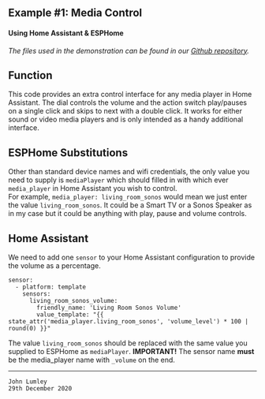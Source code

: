 ## Example #1: Media Control
#### Using Home Assistant & ESPHome

*The files used in the demonstration can be found in our [Github repository](https://github.com/ioios-io/demos).*

## Function
This code provides an extra control interface for any media player in Home Assistant. The dial controls the volume and the action switch play/pauses on a single click and skips to next with a double click.
It works for either sound or video media players and is only intended as a handy additional interface.

## ESPHome Substitutions
Other than standard device names and wifi credentials, the only value you need to supply is `mediaPlayer` which should filled in with which ever `media_player` in Home Assistant you wish to control.<br>
For example, `media_player: living_room_sonos` would mean we just enter the value `living_room_sonos`. It could be a Smart TV or a Sonos Speaker as in my case but it could be anything with play, pause and volume controls.
## Home Assistant
We need to add one `sensor` to your Home Assistant configuration to provide the volume as a percentage.

```
sensor:
  - platform: template
    sensors: 
      living_room_sonos_volume:
        friendly_name: 'Living Room Sonos Volume'
        value_template: "{{ state_attr('media_player.living_room_sonos', 'volume_level') * 100 | round(0) }}"
```
The value `living_room_sonos` should be replaced with the same value you supplied to ESPHome as `mediaPlayer`.
**IMPORTANT!** The sensor name **must** be the media_player name with `_volume` on the end.

___

```
John Lumley
29th December 2020
```